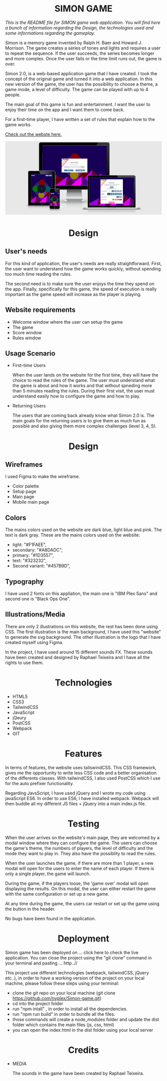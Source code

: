 
<h1 align="center">SIMON GAME</h1>

*This is the README file for SIMON game web application. You will find here a bunch of information regarding the Design, the technologies used and some informations regarding the gameplay.*

Simon is a memory game invented by Ralph H. Baer and Howard J. Morrison. The game creates a series of tones and lights and requires a user to repeat the sequence. If the user succeeds, the series becomes longer and more complex. Once the user fails or the time limit runs out, the game is over. 

Simon 2.0, is a web-based application game that I have created. I took the concept of the original game and turned it into a web application. In this new version of the game, the user has the possibility to choose a theme, a game mode, a level of difficulty. The game can be played with up to 4 people. 

The main goal of this game is fun and entertainment. I want the user to enjoy their time on the app and I want them to come back.

For a first-time player, I have written a set of rules that explain how to the game works.


[Check out the webste here.](https://travelling-potatoes.fr/dist)

![alt text](responsiveSimon.png)


<h1 align="center">Design</h1>


## User's needs

For this kind of application, the user's needs are really straightforward. First, the user want to understand how the game works quickly, without spending too much time reading the rules. 

The second need is to make sure the user enjoys the time they spend on the app. Finally, specifically for this game, the speed of execution is really important as the game speed will increase as the player is playing. 
        

## Website requirements
        
- Welcome window where the user can setup the game
- The game
- Score window
- Rules window



## Usage Scenario
        
- First-time Users

    When the user lands on the website for the first time, they will have the choice to read the rules of the game. The user must understand what the game is about and how it works and that without spneding more than 5 minutes reading the rules. During their first visit, the user must understand easily how to configure the game and how to play. 

- Returning Users
  
    The users that are coming back already know what Simon 2.0 is. The main goals for the returning users is to give them as much fun as possible and also giving them more complex challenges (level 3, 4, 5).


<h1 align="center">Design</h1>

## Wireframes

I used Figma to make the wireframe. 
  - Color palette
  - Setup page
  - Main page
  - Mobile main page

## Colors

The mains colors used on the website are dark blue, light blue and pink. The text is dark gray. 
These are the mains colors used on the website:

  - light: "#F1FAEE",
  - secondary: "#A8DADC",
  - primary: "#1D3557",
  - text: "#323232",
  - Second variant: "#457B9D",

## Typography

I have used 2 fonts on this appliation, the main one is "IBM Plex Sans" and second one is "Black Ops One".

## Illustrations/Media

There are only 2 illustrations on this website, the rest has been done using CSS. 
The first illustration is the main background, I have used this "website" to generate the svg background. The other illustration is the logo that I have created myself using Figma. 

In the project, I have used around 15 different sounds FX. These sounds have been created and designed by Raphael Teixeira and I have all the rights to use them.

<h1 align="center">Technologies</h1>

- HTML5
- CSS3
- TailwindCSS
- JavaScript
- jQeury
- PostCSS
- Webpack
- GIT


<h1 align="center">Features</h1>

In terms of features, the website uses tailswindCSS. This CSS framework, gives me the opportunity to write less CSS code and a better organisation of the differents classes. With tailwindCSS, I also used PostCSS which I use for the auto prefixer functionality. 

Regarding JavsScript, I have used jQuery and I wrote my code using javaScript ES6. In order to use ES6, I have installed webpack. 
Webpack will then buddle all my different JS files + jQuery into a main index.js file.


<h1 align="center">Testing</h1>

When the user arrives on the website's main page, they are welcomed by a modal window where they can configure the game. The users can choose the game's theme, the numbers of players, the level of difficulty and the mode they want to play in. They also have the possiblity to read the rules. 

When the user launches the game, if there are more than 1 player, a new modal will open for the users to enter the name of each player. If there is only a single player, the game will launch. 

During the game, if the players loose, the 'game over' modal will open displaying the results. On this modal, the user can either restart the game with the same configuration or set up a new game.

At any time during the game, the users car restart or set up the game using the button in the header. 

No bugs have been found in the application. 
 

<h1 align="center">Deployment</h1>

Simon game has been deployed on ... click here to check the live application.
You can close the project using the "git clone" command in your terminal and pasting ... http..//

This project use different technologies (webpack, tailwindCSS, jQuery etc..), in order to have a working version of the project on your local machine, please follow these steps using your terminal:

- clone the git repo on your local machine (git clone https://github.com/nyplex/Simon-game.git)
- cd into the project folder
- run "npm intall" , in order to install all the dependencies. 
- run "npm run build" in order to bundle all the files.
- those commands will create a node_modules folder and update the dist folder which contains the main files (js, css, html)
- you can open the index.html in the dist folder using your local server 


<h1 align="center">Credits</h1>


- MEDIA

    The sounds in the game have been created by Raphael Teixeira.

  
    

